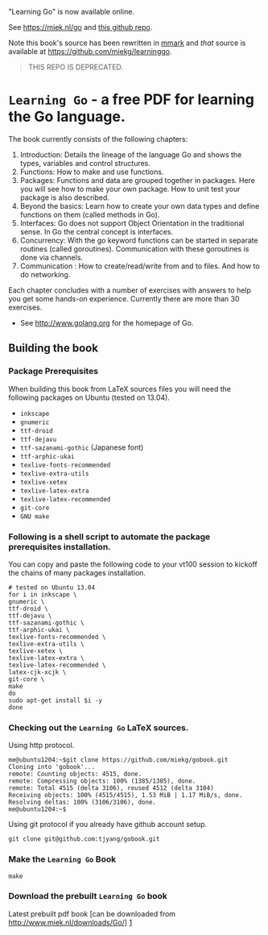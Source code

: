 "Learning Go" is now available online.

See <https://miek.nl/go> and [this github repo](https://github.com/miekg/learninggo).

Note this book's source has been rewritten in [mmark](https://mmark.nl) and *that* source is available at
<https://github.com/miekg/learninggo>.

> THIS REPO IS DEPRECATED.

# `Learning Go` - a free PDF for learning the Go language.

The book currently consists of the following chapters:

1. Introduction: Details the lineage of the language Go and shows the types, variables and control structures.
3. Functions: How to make and use functions.
4. Packages: Functions and data are grouped together in packages. Here you will see how to make your own package. How to unit test your package is also described.
5. Beyond the basics:  Learn how to create your own data types and define functions on them (called methods in Go).
6. Interfaces: Go does not support Object Orientation in the traditional sense. In Go the central concept is interfaces.
7. Concurrency: With the go keyword functions can be started in separate routines (called goroutines). Communication with these goroutines is done via channels.
8. Communication : How to create/read/write from and to files. And how to do networking.

Each chapter concludes with a number of exercises with answers to help you get some hands-on experience. Currently there are more than 30 exercises.

* See http://www.golang.org for the homepage of Go.


## Building the book

### Package Prerequisites

When building this book from LaTeX sources files you will need the following packages on Ubuntu (tested on 13.04).

* `inkscape`
* `gnumeric`
* `ttf-droid`
* `ttf-dejavu`
* `ttf-sazanami-gothic`  (Japanese font)
* `ttf-arphic-ukai`
* `texlive-fonts-recommended`
* `texlive-extra-utils`
* `texlive-xetex`
* `texlive-latex-extra`
* `texlive-latex-recommended`
* `git-core`
* `GNU make`



### Following is a shell script to automate the package prerequisites installation.

You can copy and paste the following code to your vt100 session to kickoff the chains of many packages installation.
```
# tested on Ubuntu 13.04
for i in inkscape \
gnumeric \
ttf-droid \
ttf-dejavu \
ttf-sazanami-gothic \
ttf-arphic-ukai \
texlive-fonts-recommended \
texlive-extra-utils \
texlive-xetex \
texlive-latex-extra \
texlive-latex-recommended \
latex-cjk-xcjk \
git-core \
make
do
sudo apt-get install $i -y
done
```

### Checking out the `Learning Go`  LaTeX sources.

Using http protocol.

```
me@ubuntu1204:~$git clone https://github.com/miekg/gobook.git
Cloning into 'gobook'...
remote: Counting objects: 4515, done.
remote: Compressing objects: 100% (1385/1385), done.
remote: Total 4515 (delta 3106), reused 4512 (delta 3104)
Receiving objects: 100% (4515/4515), 1.53 MiB | 1.17 MiB/s, done.
Resolving deltas: 100% (3106/3106), done.
me@ubuntu1204:~$
```

Using git protocol if you already have github account setup.

```
git clone git@github.com:tjyang/gobook.git
```


### Make the `Learning Go` Book

```
make
```

### Download the prebuilt `Learning Go` book

Latest prebuilt pdf book [can be downloaded from http://www.miek.nl/downloads/Go/] [1]


[1]: http://miek.nl/files/go/Learning-Go-latest.pdf  "Download the prebuilt Learning Go book in PDF format"
